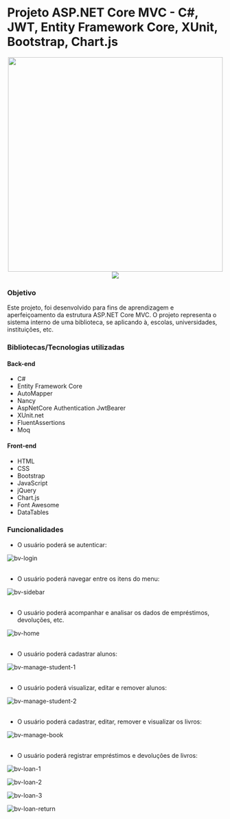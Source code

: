 # Projeto ASP.NET Core MVC - C#, JWT, Entity Framework Core, XUnit, Bootstrap, Chart.js

<p align="center">
<img src="https://user-images.githubusercontent.com/57911863/152615039-3b4f934a-d059-4a23-98cf-fa1f8e8ffe88.jpg" width="500"/></br>
<img src="https://img.shields.io/static/v1?label=Status&message=Em_andamento&color=yellow&style=for-the-badge"/>
</p>

### Objetivo

Este projeto, foi desenvolvido para fins de aprendizagem e aperfeiçoamento da estrutura ASP.NET Core MVC. O projeto representa o sistema interno de uma biblioteca, se aplicando à, escolas, universidades, instituições, etc.

### Bibliotecas/Tecnologias utilizadas

#### Back-end

- C#
- Entity Framework Core
- AutoMapper
- Nancy
- AspNetCore Authentication JwtBearer
- XUnit.net
- FluentAssertions
- Moq

#### Front-end

- HTML
- CSS
- Bootstrap
- JavaScript
- jQuery
- Chart.js
- Font Awesome
- DataTables

### Funcionalidades

- O usuário poderá se autenticar:

![bv-login](https://user-images.githubusercontent.com/57911863/152623898-01db77d9-dd69-4dda-821f-ba51c5c2e6ce.png)
</br></br>

- O usuário poderá navegar entre os itens do menu:

![bv-sidebar](https://user-images.githubusercontent.com/57911863/152617335-962630cd-4e78-49e6-a934-14154a9175fb.png)
</br></br>

- O usuário poderá acompanhar e analisar os dados de empréstimos, devoluções, etc.

![bv-home](https://user-images.githubusercontent.com/57911863/152623300-a1985b1d-e529-44d3-9dcb-4724576a2bfe.png)
</br></br>

- O usuário poderá cadastrar alunos:

![bv-manage-student-1](https://user-images.githubusercontent.com/57911863/152623360-bb44c928-e8fb-4601-9f15-ec18f5e42e78.png)
</br></br>

- O usuário poderá visualizar, editar e remover alunos:

![bv-manage-student-2](https://user-images.githubusercontent.com/57911863/152623390-2e27b679-9ac1-4312-8886-20cf09ffc91b.png)
</br></br>

- O usuário poderá cadastrar, editar, remover e visualizar os livros:

![bv-manage-book](https://user-images.githubusercontent.com/57911863/152623443-b4c18893-cd88-466f-a83f-271a62b3f764.png)
</br></br>

- O usuário poderá registrar empréstimos e devoluções de livros:

![bv-loan-1](https://user-images.githubusercontent.com/57911863/152623486-5dc3ea1e-4120-484c-a7ed-beccb2fc4c51.png)

![bv-loan-2](https://user-images.githubusercontent.com/57911863/152623492-e58e6d6b-fea4-45db-8d06-df295bc02ac6.png)

![bv-loan-3](https://user-images.githubusercontent.com/57911863/152623495-af9530b8-f5db-48b2-a278-b9e138a020c0.png)

![bv-loan-return](https://user-images.githubusercontent.com/57911863/152623503-7c505e00-5352-46ab-b4a6-7d255bfbb618.png)
